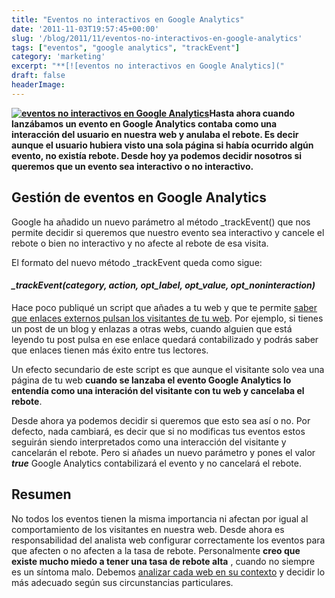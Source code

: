 ```yaml
---
title: "Eventos no interactivos en Google Analytics"
date: '2011-11-03T19:57:45+00:00'
slug: '/blog/2011/11/eventos-no-interactivos-en-google-analytics'
tags: ["eventos", "google analytics", "trackEvent"]
category: 'marketing'
excerpt: "**[![eventos no interactivos en Google Analytics]("
draft: false
headerImage:
---
```

**[![eventos no interactivos en Google Analytics](http://static.squarespace.com/static/5303797ae4b0c6ad9e43f072/5303ce80e4b0400995a883d6/5303cf4ee4b0400995a88c2c/1392758606015/bounce-rate-300x199.jpg?format=original "bounce-rate")](http://static.squarespace.com/static/5303797ae4b0c6ad9e43f072/5303ce80e4b0400995a883d6/5303cf4de4b0400995a88c29/1392758605816/bounce-rate.jpg?format=original)Hasta ahora cuando lanzábamos un evento en Google Analytics contaba como una interacción del usuario en nuestra web y anulaba el rebote. Es decir aunque el usuario hubiera visto una sola página si había ocurrido algún evento, no existía rebote. Desde hoy ya podemos decidir nosotros si queremos que un evento sea interactivo o no interactivo.**<!--more-->

## Gestión de eventos en Google Analytics

Google ha añadido un nuevo parámetro al método \_trackEvent() que nos permite decidir si queremos que nuestro evento sea interactivo y cancele el rebote o bien no interactivo y no afecte al rebote de esa visita.

El formato del nuevo método \_trackEvent queda como sigue:

#### _\_trackEvent(category, action, opt\_label, opt\_value, opt\_noninteraction)_

Hace poco publiqué un script que añades a tu web y que te permite [saber que enlaces externos pulsan los visitantes de tu web](http://static.squarespace.com/static/5303797ae4b0c6ad9e43f072/5303ce80e4b0400995a883d6/5303cf4ee4b0400995a88c2f/1392758606226/?format=original "Seguimiento de enlaces externos con Google Analytics"). Por ejemplo, si tienes un post de un blog y enlazas a otras webs, cuando alguien que está leyendo tu post pulsa en ese enlace quedará contabilizado y podrás saber que enlaces tienen más éxito entre tus lectores.

Un efecto secundario de este script es que aunque el visitante solo vea una página de tu web **cuando se lanzaba el evento Google Analytics lo entendía como una interación del visitante con tu web y cancelaba el rebote**.

Desde ahora ya podemos decidir si queremos que esto sea así o no. Por defecto, nada cambiará, es decir que si no modificas tus eventos estos seguirán siendo interpretados como una interacción del visitante y cancelarán el rebote. Pero si añades un nuevo parámetro y pones el valor **_true_** Google Analytics contabilizará el evento y no cancelará el rebote.

## Resumen

No todos los eventos tienen la misma importancia ni afectan por igual al comportamiento de los visitantes en nuestra web. Desde ahora es responsabilidad del analista web configurar correctamente los eventos para que afecten o no afecten a la tasa de rebote. Personalmente **creo que existe mucho miedo a tener una tasa de rebote alta** , cuando no siempre es un síntoma malo. Debemos [analizar cada web en su contexto](http://static.squarespace.com/static/5303797ae4b0c6ad9e43f072/5303ce80e4b0400995a883d6/5303cf41e4b0400995a88b86/1392758593884/?format=original "Auditoría y análisis web Jorge Alvarez") y decidir lo más adecuado según sus circunstancias particulares.

